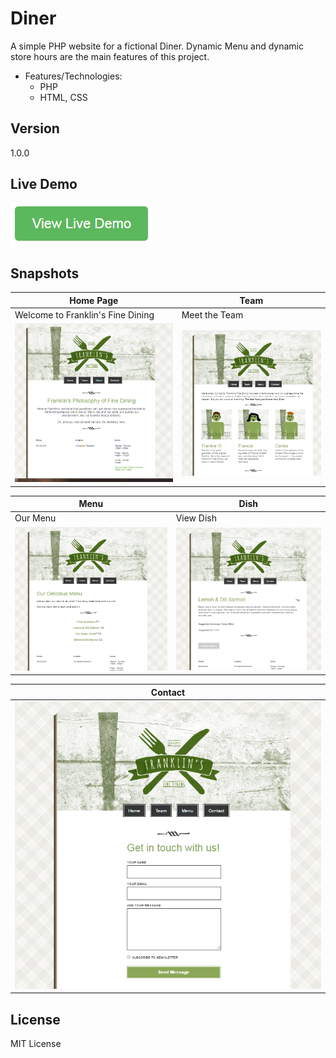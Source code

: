 # Diner

A simple PHP website for a fictional Diner. Dynamic Menu and dynamic store hours are the main features of this project.

* Features/Technologies: 
  * PHP
  * HTML, CSS

## Version
1.0.0

## Live Demo
 [![alt tag](https://github.com/Jyotsna-Singh/SearchVidz-YoutubeAPI/blob/master/img/green-button.PNG)](http://jyotsnasingh.com/projects/php/Diner/)

## Snapshots
 
**Home Page** | **Team**
--- | ---
Welcome to Franklin's Fine Dining | Meet the Team
![alt text](https://github.com/Jyotsna-Singh/PHP-Diner-Website/blob/master/img/home.PNG)  | ![alt text](https://github.com/Jyotsna-Singh/PHP-Diner-Website/blob/master/img/team.PNG)

**Menu** | **Dish**
--- | ---
Our Menu | View Dish | Contact Us 
![alt text](https://github.com/Jyotsna-Singh/PHP-Diner-Website/blob/master/img/menu.PNG)  | ![alt text](https://github.com/Jyotsna-Singh/PHP-Diner-Website/blob/master/img/dish.PNG) 

**Contact** | 
--- |
 ![alt text](https://github.com/Jyotsna-Singh/PHP-Diner-Website/blob/master/img/contact.PNG)   |
 
## License
MIT License
